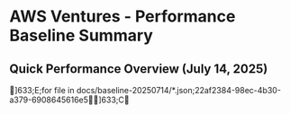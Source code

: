 # AWS Ventures - Performance Baseline Summary

## Quick Performance Overview (July 14, 2025)


]633;E;for file in docs/baseline-20250714/*.json;22af2384-98ec-4b30-a379-6908645616e5]633;C